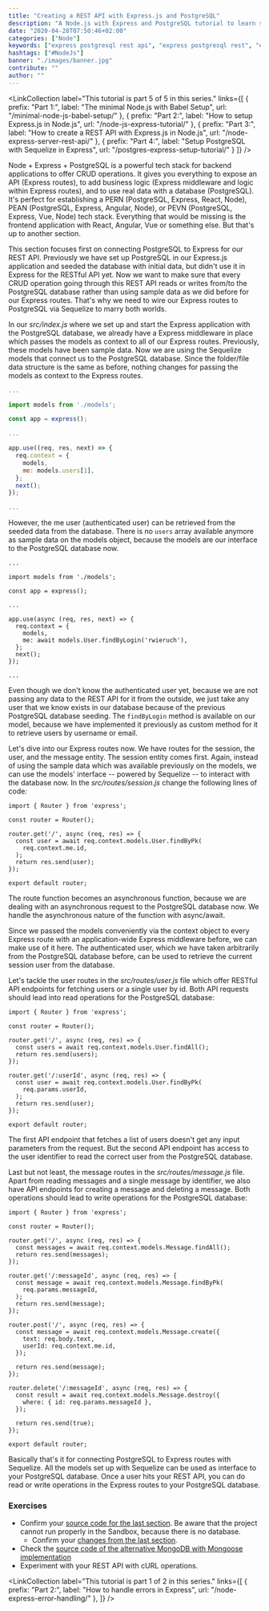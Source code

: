```yaml
---
title: "Creating a REST API with Express.js and PostgreSQL"
description: "A Node.js with Express and PostgreSQL tutorial to learn step by step how to create a REST API for CRUD operations which can be consumed by a client application ..."
date: "2020-04-28T07:50:46+02:00"
categories: ["Node"]
keywords: ["express postgresql rest api", "express postgresql rest", "express postgresql crud"]
hashtags: ["#NodeJs"]
banner: "./images/banner.jpg"
contribute: ""
author: ""
---
```


<Sponsorship />

<LinkCollection
  label="This tutorial is part 5 of 5 in this series."
  links={[
    {
      prefix: "Part 1:",
      label: "The minimal Node.js with Babel Setup",
      url: "/minimal-node-js-babel-setup/"
    },
    {
      prefix: "Part 2:",
      label: "How to setup Express.js in Node.js",
      url: "/node-js-express-tutorial/"
    },
    {
      prefix: "Part 3:",
      label: "How to create a REST API with Express.js in Node.js",
      url: "/node-express-server-rest-api/"
    },
    {
      prefix: "Part 4:",
      label: "Setup PostgreSQL with Sequelize in Express",
      url: "/postgres-express-setup-tutorial/"
    }
  ]}
/>

Node + Express + PostgreSQL is a powerful tech stack for backend applications to offer CRUD operations. It gives you everything to expose an API (Express routes), to add business logic (Express middleware and logic within Express routes), and to use real data with a database (PostgreSQL). It's perfect for establishing a PERN (PostgreSQL, Express, React, Node), PEAN (PostgreSQL, Express, Angular, Node), or PEVN (PostgreSQL, Express, Vue, Node) tech stack. Everything that would be missing is the frontend application with React, Angular, Vue or something else. But that's up to another section.

This section focuses first on connecting PostgreSQL to Express for our REST API. Previously we have set up PostgreSQL in our Express.js application and seeded the database with initial data, but didn't use it in Express for the RESTful API yet. Now we want to make sure that every CRUD operation going through this REST API reads or writes from/to the PostgreSQL database rather than using sample data as we did before for our Express routes. That's why we need to wire our Express routes to PostgreSQL via Sequelize to marry both worlds.

In our *src/index.js* where we set up and start the Express application with the PostgreSQL database, we already have a Express middleware in place which passes the models as context to all of our Express routes. Previously, these models have been sample data. Now we are using the Sequelize models that connect us to the PostgreSQL database. Since the folder/file data structure is the same as before, nothing changes for passing the models as context to the Express routes.

```javascript
...

import models from './models';

const app = express();

...

app.use((req, res, next) => {
  req.context = {
    models,
    me: models.users[1],
  };
  next();
});

...
```

However, the me user (authenticated user) can be retrieved from the seeded data from the database. There is no `users` array available anymore as sample data on the models object, because the models are our interface to the PostgreSQL database now.

```javascript{9,12}
...

import models from './models';

const app = express();

...

app.use(async (req, res, next) => {
  req.context = {
    models,
    me: await models.User.findByLogin('rwieruch'),
  };
  next();
});

...
```

Even though we don't know the authenticated user yet, because we are not passing any data to the REST API for it from the outside, we just take any user that we know exists in our database because of the previous PostgreSQL database seeding. The `findByLogin` method is available on our model, because we have implemented it previously as custom method for it to retrieve users by username or email.

Let's dive into our Express routes now. We have routes for the session, the user, and the message entity. The session entity comes first. Again, instead of using the sample data which was available previously on the models, we can use the models' interface -- powered by Sequelize -- to interact with the database now. In the *src/routes/session.js* change the following lines of code:

```javascript{5,6,7,8,9,10}
import { Router } from 'express';

const router = Router();

router.get('/', async (req, res) => {
  const user = await req.context.models.User.findByPk(
    req.context.me.id,
  );
  return res.send(user);
});

export default router;
```

The route function becomes an asynchronous function, because we are dealing with an asynchronous request to the PostgreSQL database now. We handle the asynchronous nature of the function with async/await.

Since we passed the models conveniently via the context object to every Express route with an application-wide Express middleware before, we can make use of it here. The authenticated user, which we have taken arbitrarily from the PostgreSQL database before, can be used to retrieve the current session user from the database.

Let's tackle the user routes in the *src/routes/user.js* file which offer RESTful API endpoints for fetching users or a single user by id. Both API requests should lead into read operations for the PostgreSQL database:

```javascript{5,6,7,8,10,11,12,13,14,15}
import { Router } from 'express';

const router = Router();

router.get('/', async (req, res) => {
  const users = await req.context.models.User.findAll();
  return res.send(users);
});

router.get('/:userId', async (req, res) => {
  const user = await req.context.models.User.findByPk(
    req.params.userId,
  );
  return res.send(user);
});

export default router;
```

The first API endpoint that fetches a list of users doesn't get any input parameters from the request. But the second API endpoint has access to the user identifier to read the correct user from the PostgreSQL database.

Last but not least, the message routes in the *src/routes/message.js* file. Apart from reading messages and a single message by identifier, we also have API endpoints for creating a message and deleting a message. Both operations should lead to write operations for the PostgreSQL database:

```javascript{5,6,7,8,10,11,12,13,14,15,17,18,19,20,21,22,23,24,26,27,28,29,30,31,32}
import { Router } from 'express';

const router = Router();

router.get('/', async (req, res) => {
  const messages = await req.context.models.Message.findAll();
  return res.send(messages);
});

router.get('/:messageId', async (req, res) => {
  const message = await req.context.models.Message.findByPk(
    req.params.messageId,
  );
  return res.send(message);
});

router.post('/', async (req, res) => {
  const message = await req.context.models.Message.create({
    text: req.body.text,
    userId: req.context.me.id,
  });

  return res.send(message);
});

router.delete('/:messageId', async (req, res) => {
  const result = await req.context.models.Message.destroy({
    where: { id: req.params.messageId },
  });

  return res.send(true);
});

export default router;
```

Basically that's it for connecting PostgreSQL to Express routes with Sequelize. All the models set up with Sequelize can be used as interface to your PostgreSQL database. Once a user hits your REST API, you can do read or write operations in the Express routes to your PostgreSQL database.

### Exercises

* Confirm your [source code for the last section](https://codesandbox.io/s/github/rwieruch/node-express-postgresql-server/tree/sequelize-rest). Be aware that the project cannot run properly in the Sandbox, because there is no database.
  * Confirm your [changes from the last section](https://github.com/rwieruch/node-express-postgresql-server/compare/seed...sequelize-rest?expand=1).
* Check the [source code of the alternative MongoDB with Mongoose implementation](https://github.com/rwieruch/node-express-mongodb-server)
* Experiment with your REST API with cURL operations.

<LinkCollection
  label="This tutorial is part 1 of 2 in this series."
  links={[
    {
      prefix: "Part 2:",
      label: "How to handle errors in Express",
      url: "/node-express-error-handling/"
    },
  ]}
/>